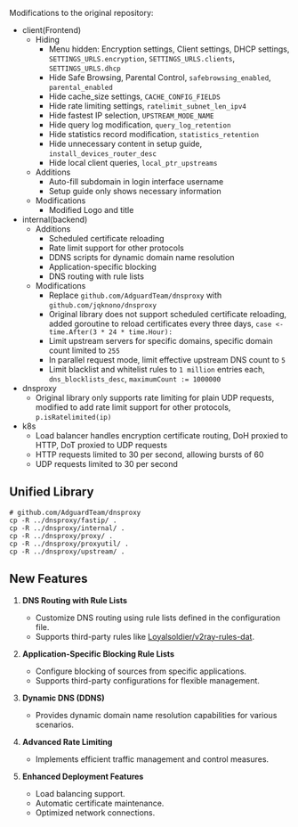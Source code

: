 Modifications to the original repository:

- client(Frontend)
  - Hiding
    - Menu hidden: Encryption settings, Client settings, DHCP settings, `SETTINGS_URLS.encryption`, `SETTINGS_URLS.clients`, `SETTINGS_URLS.dhcp`
    - Hide Safe Browsing, Parental Control, `safebrowsing_enabled`, `parental_enabled`
    - Hide cache_size settings, `CACHE_CONFIG_FIELDS`
    - Hide rate limiting settings, `ratelimit_subnet_len_ipv4`
    - Hide fastest IP selection, `UPSTREAM_MODE_NAME`
    - Hide query log modification, `query_log_retention`
    - Hide statistics record modification, `statistics_retention`
    - Hide unnecessary content in setup guide, `install_devices_router_desc`
    - Hide local client queries, `local_ptr_upstreams`
  - Additions
    - Auto-fill subdomain in login interface username
    - Setup guide only shows necessary information
  - Modifications
    - Modified Logo and title
- internal(backend)
  - Additions
    - Scheduled certificate reloading
    - Rate limit support for other protocols
    - DDNS scripts for dynamic domain name resolution
    - Application-specific blocking
    - DNS routing with rule lists
  - Modifications
    - Replace `github.com/AdguardTeam/dnsproxy` with `github.com/jqknono/dnsproxy`
    - Original library does not support scheduled certificate reloading, added goroutine to reload certificates every three days, `case <-time.After(3 * 24 * time.Hour):`
    - Limit upstream servers for specific domains, specific domain count limited to `255`
    - In parallel request mode, limit effective upstream DNS count to `5`
    - Limit blacklist and whitelist rules to `1 million` entries each, `dns_blocklists_desc`, `maximumCount := 1000000`
- dnsproxy
  - Original library only supports rate limiting for plain UDP requests, modified to add rate limit support for other protocols, `p.isRatelimited(ip)`
- k8s
  - Load balancer handles encryption certificate routing, DoH proxied to HTTP, DoT proxied to UDP requests
  - HTTP requests limited to 30 per second, allowing bursts of 60
  - UDP requests limited to 30 per second

## Unified Library

```shell
# github.com/AdguardTeam/dnsproxy
cp -R ../dnsproxy/fastip/ .
cp -R ../dnsproxy/internal/ .
cp -R ../dnsproxy/proxy/ .
cp -R ../dnsproxy/proxyutil/ .
cp -R ../dnsproxy/upstream/ .
```

## New Features

1. **DNS Routing with Rule Lists**

   - Customize DNS routing using rule lists defined in the configuration file.
   - Supports third-party rules like [Loyalsoldier/v2ray-rules-dat](https://github.com/Loyalsoldier/v2ray-rules-dat).

2. **Application-Specific Blocking Rule Lists**

   - Configure blocking of sources from specific applications.
   - Supports third-party configurations for flexible management.

3. **Dynamic DNS (DDNS)**

   - Provides dynamic domain name resolution capabilities for various scenarios.

4. **Advanced Rate Limiting**

   - Implements efficient traffic management and control measures.

5. **Enhanced Deployment Features**
   - Load balancing support.
   - Automatic certificate maintenance.
   - Optimized network connections.
